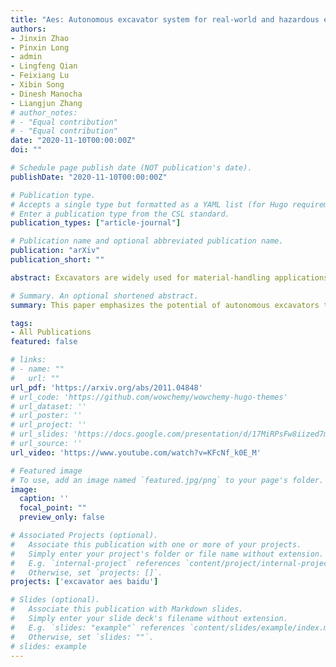 ```yaml
---
title: "Aes: Autonomous excavator system for real-world and hazardous environments"
authors:
- Jinxin Zhao
- Pinxin Long
- admin
- Lingfeng Qian
- Feixiang Lu
- Xibin Song
- Dinesh Manocha
- Liangjun Zhang
# author_notes:
# - "Equal contribution"
# - "Equal contribution"
date: "2020-11-10T00:00:00Z"
doi: ""

# Schedule page publish date (NOT publication's date).
publishDate: "2020-11-10T00:00:00Z"

# Publication type.
# Accepts a single type but formatted as a YAML list (for Hugo requirements).
# Enter a publication type from the CSL standard.
publication_types: ["article-journal"]

# Publication name and optional abbreviated publication name.
publication: "arXiv"
publication_short: ""

abstract: Excavators are widely used for material-handling applications in unstructured environments, including mining and construction. The size of the global market of excavators is 44.12 Billion USD in 2018 and is predicted to grow to 63.14 Billion USD by 2026. Operating excavators in a real-world environment can be challenging due to extreme conditions and rock sliding, ground collapse, or exceeding dust. Multiple fatalities and injuries occur each year during excavations. An autonomous excavator that can substitute human operators in these hazardous environments would substantially lower the number of injuries and can improve the overall productivity.

# Summary. An optional shortened abstract.
summary: This paper emphasizes the potential of autonomous excavators to enhance safety and productivity by replacing human operators in hazardous conditions within a multi-billion-dollar global market.

tags:
- All Publications
featured: false

# links:
# - name: ""
#   url: ""
url_pdf: 'https://arxiv.org/abs/2011.04848'
# url_code: 'https://github.com/wowchemy/wowchemy-hugo-themes'
# url_dataset: ''
# url_poster: ''
# url_project: ''
# url_slides: 'https://docs.google.com/presentation/d/17MiRPsFw8iized7m4K3Ad8J7KvCzSgLO/edit?usp=sharing&ouid=109493805994328969677&rtpof=true&sd=true'
# url_source: ''
url_video: 'https://www.youtube.com/watch?v=KFcNf_k0E_M'

# Featured image
# To use, add an image named `featured.jpg/png` to your page's folder. 
image:
  caption: ''
  focal_point: ""
  preview_only: false

# Associated Projects (optional).
#   Associate this publication with one or more of your projects.
#   Simply enter your project's folder or file name without extension.
#   E.g. `internal-project` references `content/project/internal-project/index.md`.
#   Otherwise, set `projects: []`.
projects: ['excavator aes baidu']

# Slides (optional).
#   Associate this publication with Markdown slides.
#   Simply enter your slide deck's filename without extension.
#   E.g. `slides: "example"` references `content/slides/example/index.md`.
#   Otherwise, set `slides: ""`.
# slides: example
---
```


